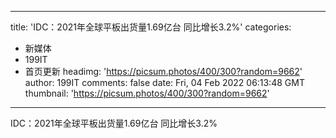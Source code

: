 
---
title: 'IDC：2021年全球平板出货量1.69亿台 同比增长3.2%'
categories: 
 - 新媒体
 - 199IT
 - 首页更新
headimg: 'https://picsum.photos/400/300?random=9662'
author: 199IT
comments: false
date: Fri, 04 Feb 2022 06:13:48 GMT
thumbnail: 'https://picsum.photos/400/300?random=9662'
---

<div>   
IDC：2021年全球平板出货量1.69亿台 同比增长3.2%  
</div>
            